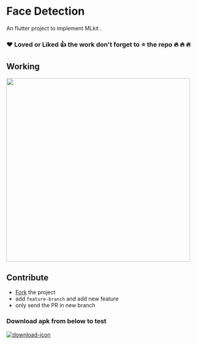 # Face Detection

An flutter project to implement MLkit .


    
    
### :heart: Loved or  Liked :+1: the work don't forget to :star: the repo :fire: :fire: :fire:

## Working
<img src="gif2.gif"   align="center" height="480px" /> 



  
 
## Contribute

- [Fork](https://github.com/cimplesid/faceDetection/fork) the project
- add `feature-branch` and add new feature
- only send the PR in new branch

### Download apk from below to test 

  <a href="https://raw.githubusercontent.com/cimplesid/faceDetection/master/facedetection.apk">
        <img src="https://www.coinagemag.com/wp-content/uploads/2017/12/free-download-png-blue-color-free-download-button-679-1.png" align="center" alt="download-icon"/>
    </a>


